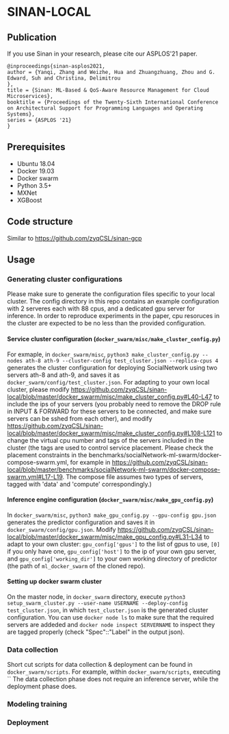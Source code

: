 # SINAN-LOCAL

## Publication
If you use Sinan in your research, please cite our ASPLOS'21 paper.
```
@inproceedings{sinan-asplos2021,
author = {Yanqi, Zhang and Weizhe, Hua and Zhuangzhuang, Zhou and G. Edward, Suh and Christina, Delimitrou
},
title = {Sinan: ML-Based & QoS-Aware Resource Management for Cloud Microservices},
booktitle = {Proceedings of the Twenty-Sixth International Conference on Architectural Support for Programming Languages and Operating Systems},
series = {ASPLOS '21}
}
```

## Prerequisites
- Ubuntu 18.04
- Docker 19.03
- Docker swarm
- Python 3.5+
- MXNet
- XGBoost

## Code structure
Similar to https://github.com/zyqCSL/sinan-gcp

## Usage
### Generating cluster configurations
Please make sure to generate the configuration files specific to your local cluster. 
The config directory in this repo contains an example configuration with 2 serveres each with 88 cpus, and a dedicated gpu server for inference. In order to reproduce experiments in the paper, cpu resoruces in the cluster are expected to be no less than the provided configuration.

#### Service cluster configuration (`docker_swarm/misc/make_cluster_config.py`)
For exmaple, in `docker_swarm/misc`, `python3 make_cluster_config.py --nodes ath-8 ath-9 --cluster-config test_cluster.json --replica-cpus 4` generates the cluster configuration for deploying SocialNetwork using two servers ath-8 and ath-9, and saves it as `docker_swarm/config/test_cluster.json`. For adapting to your own local cluster, please modify https://github.com/zyqCSL/sinan-local/blob/master/docker_swarm/misc/make_cluster_config.py#L40-L47 to include the ips of your servers (you probably need to remove the DROP rule in INPUT & FORWARD for these servers to be connected, and make sure servers can be sshed from each other), and modify https://github.com/zyqCSL/sinan-local/blob/master/docker_swarm/misc/make_cluster_config.py#L108-L121 to change the virtual cpu number and tags of the servers included in the cluster (the tags are used to control service placement. Please check the placement constraints in the benchmarks/socialNetwork-ml-swarm/docker-compose-swarm.yml, for example in https://github.com/zyqCSL/sinan-local/blob/master/benchmarks/socialNetwork-ml-swarm/docker-compose-swarm.yml#L17-L19. The compose file assumes two types of servers, tagged with 'data' and 'compute' correspondingly.)

#### Inference engine configuration (`docker_swarm/misc/make_gpu_config.py`)
In `docker_swarm/misc`, `python3 make_gpu_config.py --gpu-config gpu.json` generates the predictor configuration and saves it in `docker_swarm/config/gpu.json`. Modify https://github.com/zyqCSL/sinan-local/blob/master/docker_swarm/misc/make_gpu_config.py#L31-L34 to adapt to your own cluster: `gpu_config['gpus']` to the list of gpus to use, `[0]` if you only have one, `gpu_config['host']` to the ip of your own gpu server, and `gpu_config['working_dir']` to your own working directory of predictor (the path of  `ml_docker_swarm` of the cloned repo). 

#### Setting up docker swarm cluster
On the master node, in `docker_swarm` directory, execute `python3 setup_swarm_cluster.py --user-name USERNAME --deploy-config test_cluster.json`, in which `test_cluster.json` is the generated cluster configuration. You can use `docker node ls` to make sure that the required servers are addeded and `docker node inspect SERVERNAME` to inspect they are tagged properly (check "Spec"::"Label" in the output json).

### Data collection
Short cut scripts for data collection & deployment can be found in `docker_swarm/scripts`. For example,  within `docker_swarm/scripts`, executing ``
The data collection phase does not require an inference server, while the deployment phase does.

### Modeling training

### Deployment 